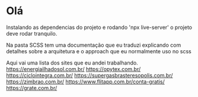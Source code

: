 # Olá

Instalando as dependencias do projeto e rodando 'npx live-server' o projeto deve rodar tranquilo. 

Na pasta SCSS tem uma documentação que eu traduzi explicando com detalhes sobre a arquitetura e o approach que eu normalmente uso no scss

Aqui vai uma lista dos sites que eu andei trabalhando.
https://energiailhadosol.com.br/
https://opytex.com.br/
https://ciclointegra.com.br/
https://supergasbrasteresopolis.com.br/
https://zimbrao.com.br/
https://www.flitapp.com.br/conta-gratis/
https://grate.com.br/
